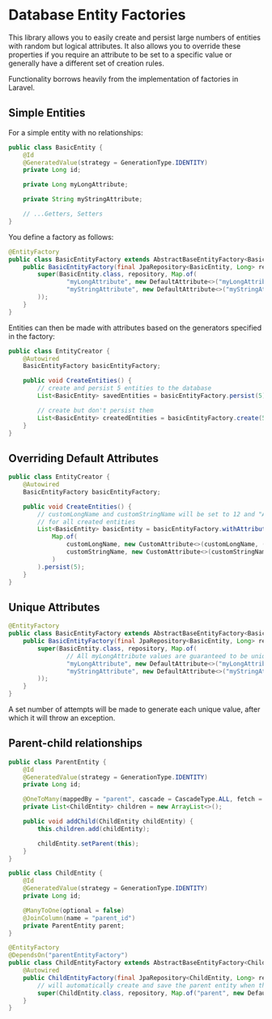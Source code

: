 # Database Entity Factories

This library allows you to easily create and persist large numbers of entities with random but logical attributes. It
also allows you to override these properties if you require an attribute to be set to a specific value or generally have
a different set of creation rules.

Functionality borrows heavily from the implementation of factories in Laravel.

## Simple Entities

For a simple entity with no relationships:

```java
public class BasicEntity {
    @Id
    @GeneratedValue(strategy = GenerationType.IDENTITY)
    private Long id;

    private Long myLongAttribute;

    private String myStringAttribute;

    // ...Getters, Setters
}
```

You define a factory as follows:

```java
@EntityFactory
public class BasicEntityFactory extends AbstractBaseEntityFactory<BasicEntity> {
    public BasicEntityFactory(final JpaRepository<BasicEntity, Long> repository) {
        super(BasicEntity.class, repository, Map.of(
                "myLongAttribute", new DefaultAttribute<>("myLongAttribute", () -> AbstractBaseEntityFactory.faker.number().numberBetween(1L, 5L)),
                "myStringAttribute", new DefaultAttribute<>("myStringAttribute", () -> AbstractBaseEntityFactory.faker.lorem().sentence())
        ));
    }
}
```

Entities can then be made with attributes based on the generators specified in the factory:

```java
public class EntityCreator {
    @Autowired
    BasicEntityFactory basicEntityFactory;

    public void CreateEntities() {
        // create and persist 5 entities to the database
        List<BasicEntity> savedEntities = basicEntityFactory.persist(5);

        // create but don't persist them
        List<BasicEntity> createdEntities = basicEntityFactory.create(5);
    }
}
```

## Overriding Default Attributes
```java
public class EntityCreator {
    @Autowired
    BasicEntityFactory basicEntityFactory;

    public void CreateEntities() {
        // customLongName and customStringName will be set to 12 and "A custom string value"
        // for all created entities
        List<BasicEntity> basicEntity = basicEntityFactory.withAttributes(
            Map.of(
                customLongName, new CustomAttribute<>(customLongName, () -> 12L),
                customStringName, new CustomAttribute<>(customStringName, () -> "A custom string value")
            )
        ).persist(5);
    }
}
```
## Unique Attributes
```java
@EntityFactory
public class BasicEntityFactory extends AbstractBaseEntityFactory<BasicEntity> {
    public BasicEntityFactory(final JpaRepository<BasicEntity, Long> repository) {
        super(BasicEntity.class, repository, Map.of(
                // All myLongAttribute values are guaranteed to be unique
                "myLongAttribute", new DefaultAttribute<>("myLongAttribute", () -> AbstractBaseEntityFactory.faker.number().numberBetween(1L, 5L), true),
                "myStringAttribute", new DefaultAttribute<>("myStringAttribute", () -> AbstractBaseEntityFactory.faker.lorem().sentence())
        ));
    }
}
```
A set number of attempts will be made to generate each unique value, after which it will throw an exception.
## Parent-child relationships
```java
public class ParentEntity {
    @Id
    @GeneratedValue(strategy = GenerationType.IDENTITY)
    private Long id;

    @OneToMany(mappedBy = "parent", cascade = CascadeType.ALL, fetch = FetchType.LAZY)
    private List<ChildEntity> children = new ArrayList<>();

    public void addChild(ChildEntity childEntity) {
        this.children.add(childEntity);

        childEntity.setParent(this);
    }
}

public class ChildEntity {
    @Id
    @GeneratedValue(strategy = GenerationType.IDENTITY)
    private Long id;

    @ManyToOne(optional = false)
    @JoinColumn(name = "parent_id")
    private ParentEntity parent;
}

@EntityFactory
@DependsOn("parentEntityFactory")
public class ChildEntityFactory extends AbstractBaseEntityFactory<ChildEntity> {
    @Autowired
    public ChildEntityFactory(final JpaRepository<ChildEntity, Long> repository, ParentEntityFactory parentEntityFactory) {
        // will automatically create and save the parent entity when the factory is used to create a child entity
        super(ChildEntity.class, repository, Map.of("parent", new DefaultAttribute<>("parent", parentEntityFactory::create)));
    }
}
```
